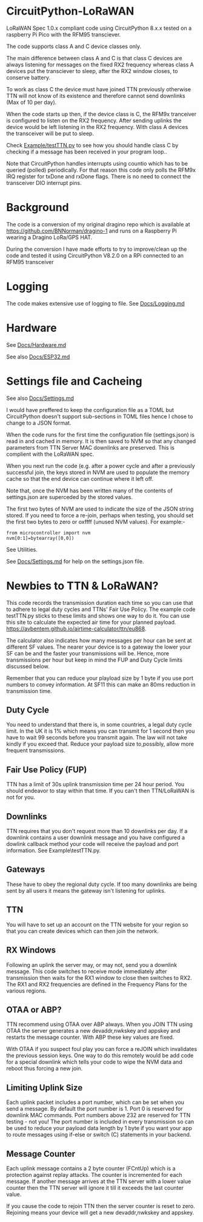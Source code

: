 # CircuitPython-LoRaWAN

LoRaWAN Spec 1.0.x compliant code using CircuitPython 8.x.x tested on a raspberry Pi Pico with the RFM95 transciever.

The code supports class A and C device classes only.

The main difference between class A and C is that class C devices are always listening for messages on the fixed RX2 
frequency whereas class A devices put the transciever to sleep, after the RX2 window closes, to conserve battery.

To work as class C the device must have joined TTN previously otherwise TTN will not know of its existence and therefore cannot send downlinks (Max of 10 per day).

When the code starts up then, if the device class is C, the RFM9x tranceiver is configured to listen on the RX2 frequency. After sending uplinks the device would be left listening in the RX2 frequency. With class A devices the transceiver will be put to sleep.

Check [Example/testTTN.py](../master/Example/testTTN.py) to see how you should handle class C by checking if a message has been received in your program loop..

Note that CircuitPython handles interrupts using countio which has to be queried (polled) periodically. For that reason this code only polls the RFM9x IRQ register for txDone and rxDone flags. There is no need to connect the transceiver DIO interrupt pins.

# Background

The code is a conversion of my original dragino repo which is available at https://github.com/BNNorman/dragino-1 and runs on a Raspberry Pi wearing a Dragino LoRa/GPS HAT.

During the conversion I have made efforts to try to improve/clean up the code and tested it using CircuitPython V8.2.0 on a RPi connected to an RFM95 transceiver
# Logging

The code makes extensive use of logging to file. See [Docs/Logging.md](../master/Docs/Logging.md)

# Hardware

See [Docs/Hardware.md](../master/Docs/Hardware.md)

See also [Docs/ESP32.md](../master/Docs/ESP32.md)

# Settings file and Cacheing

See also [Docs/Settings.md](../master/Docs/Settings.md)

I would have preffered to keep the configuration file as a TOML but CircuitPython doesn't support sub-sections in TOML files hence I chose to change to a JSON format.

When the code runs for the first time the configuration file (settings.json) is read in and cached in memory. It is 
then saved to NVM so that any changed parameters from TTN Server MAC downlinks are preserved. This is complient with the LoRaWAN spec.

When you next run the code (e.g. after a power cycle and after a previously successful join, the keys stored in NVM are 
used to populate the memory cache so that the end device can continue where it left off.

Note that, once the NVM has been written many of the contents of settings.json are superceded by the stored values. 

The first two bytes of NVM are used to indicate the size of the JSON string stored. If you need to force a re-join, perhaps when testing, you should set the first two bytes to zero or oxffff (unused NVM values). For example:-
```
from microcontroller import nvm
nvm[0:1]=bytearray([0,0])
```
See Utilities.

See [Docs/Settings.md](../master/Docs/Settings.md) for help on the settings.json file.

# Newbies to TTN & LoRaWAN?
This code records the transmission duration each time so you can use that to adhere to legal duty cycles and TTNs' Fair Use Policy. The example code testTTN.py sticks to these limits and shows one way to do it. You can use this site to calculate the expected air time for your planned payload. https://avbentem.github.io/airtime-calculator/ttn/eu868.

The calculator also indicates how many messages per hour can be sent at different SF values. The nearer your device is to a gateway the lower your SF can be and the faster your transmissions will be. Hence, more transmissions per hour but keep in mind the FUP and Duty Cycle limits discussed below.

Remember that you can reduce your playload size by 1 byte if you use port numbers to convey information. At SF11 this can make an 80ms reduction in transmission time.

## Duty Cycle
You need to understand that there is, in some countries, a legal duty cycle limit. In the UK it is 1% which means you can transmit for 1 second then you have to wait 99 seconds before you transmit again. The law will not take kindly if you exceed that. Reduce your payload size to,possibly, allow more frequent transmissions.
## Fair Use Policy (FUP)
TTN has a limit of 30s uplink transmission time per 24 hour period. You should endeavor to stay within that time. If you can't then TTN/LoRaWAN is not for you.
## Downlinks
TTN requires that you don't request more than 10 downlinks per day. If a downlink contains a user downlink message and you have configured a dowlink callback method your code will receive the payload and port information. See Example\testTTN.py.
## Gateways
These have to obey the regional duty cycle. If too many downlinks are being sent by all users it means the gateway isn't listening for uplinks.
## TTN
You will have to set up an account on the TTN website for your region so that you can create devices which can then join the network.
## RX Windows
Following an uplink the server may, or may not, send you a downlink message. This code switches to receive mode immediately after transmission then waits for the RX1 window to close then switches to RX2. The RX1 and RX2 frequencies are defined in the Frequency Plans for the various regions.
## OTAA or ABP?
TTN recommend using OTAA over ABP always.
When you JOIN TTN using OTAA the server generates a new devaddr,nwkskey and appskey and restarts the message counter. With ABP these key values are fixed. 

With OTAA if you suspect foul play you can force a reJOIN which invalidates the previous session keys. One way to do this remotely would be add code for a special downlink which tells your code to wipe the NVM data and reboot thus forcing a new join.

## Limiting Uplink Size
Each uplink packet includes a port number, which can be set when you send a message. By default the port number is 1. Port 0 is reserved for downlink MAC commands. Port numbers above 232 are reserved for TTN testing - not you!
The port number is included in every transmission so can be used to reduce your payload data length by 1 byte if you want your app to route messages using if-else or switch (C) statements in your backend.
## Message Counter
Each uplink message contains a 2 byte counter (FCntUp) which is a protection against replay attacks. The counter is incremented for each message. If another message arrives at the TTN server with a lower value counter then the TTN server will ignore it till it exceeds the last counter value.

If you cause the code to rejoin TTN then the server counter is reset to zero. Rejoining means your device will get a new devaddr,nwkskey and appskey.



